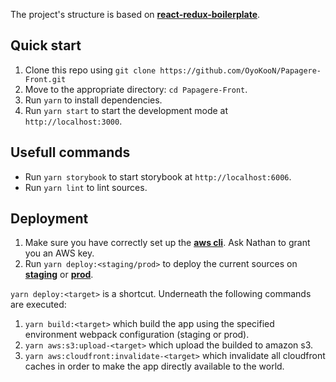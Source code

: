 The project's structure is based on [**react-redux-boilerplate**](https://github.com/flexdinesh/react-redux-boilerplate).


## Quick start

1. Clone this repo using `git clone https://github.com/OyoKooN/Papagere-Front.git`
2. Move to the appropriate directory: `cd Papagere-Front`.
3. Run `yarn` to install dependencies.
4. Run `yarn start` to start the development mode at `http://localhost:3000`.

## Usefull commands

* Run `yarn storybook` to start storybook at `http://localhost:6006`.
* Run `yarn lint` to lint sources.


## Deployment
1. Make sure you have correctly set up the [**aws cli**](https://gist.github.com/bradwestfall/b5b0e450015dbc9b4e56e5f398df48ff#deployment). Ask Nathan to grant you an AWS key.
2. Run `yarn deploy:<staging/prod>` to deploy the current sources on [**staging**](https://app-staging.papagere.fr) or [**prod**](https://app.papagere.fr).

`yarn deploy:<target>` is a shortcut. Underneath the following commands are executed:
1. `yarn build:<target>` which build the app using the specified environment webpack configuration (staging or prod).
2. `yarn aws:s3:upload-<target>` which upload the builded to amazon s3.
3. `yarn aws:cloudfront:invalidate-<target>` which invalidate all cloudfront caches in order to make the app directly available to the world.
